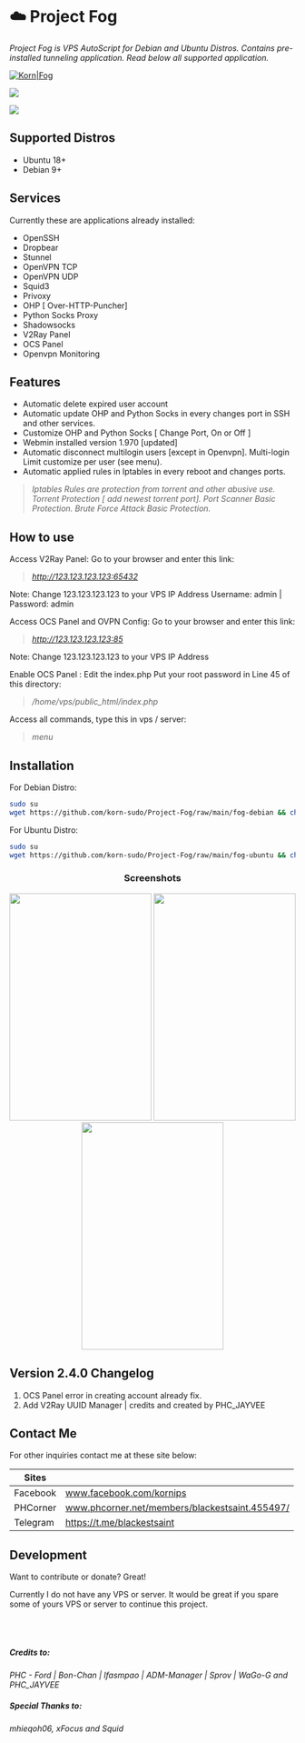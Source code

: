 # ☁️ Project Fog 


_Project Fog is VPS AutoScript for Debian and Ubuntu Distros.
Contains pre-installed tunneling application. Read below all supported application._

[![Korn|Fog](https://cldup.com/dTxpPi9lDf.thumb.png)](https://nodesource.com/products/Kornsolid) 

![](https://komarev.com/ghpvc/?username=korn-sudo&color=green) 
<p align="d"> <img src="https://img.shields.io/badge/Version-2.4.0-pink.svg" </p>


## Supported Distros

- Ubuntu 18+
- Debian 9+


## Services

Currently these are applications already installed:

- OpenSSH
- Dropbear
- Stunnel
- OpenVPN TCP
- OpenVPN UDP
- Squid3
- Privoxy
- OHP [ Over-HTTP-Puncher]
- Python Socks Proxy
- Shadowsocks
- V2Ray Panel
- OCS Panel
- Openvpn Monitoring


## Features

- Automatic delete expired user account
- Automatic update OHP and Python Socks in every changes port in SSH and other services.
- Customize OHP and Python Socks [ Change Port, On or Off ]
- Webmin installed version 1.970 [updated]
- Automatic disconnect multilogin users [except in Openvpn].
              Multi-login Limit customize per user (see menu).
- Automatic applied rules in Iptables in every reboot and changes ports.


>_Iptables Rules are protection from torrent and other abusive use.
> Torrent Protection [ add newest torrent port].
> Port Scanner Basic Protection.
> Brute Force Attack Basic Protection._


## How to use

Access V2Ray Panel:
Go to your browser and enter this link: 
>_http://123.123.123.123:65432_

Note: Change 123.123.123.123 to your VPS IP Address
Username: admin | Password: admin

Access OCS Panel and OVPN Config:
Go to your browser and enter this link: 
>_http://123.123.123.123:85_

Note: Change 123.123.123.123 to your VPS IP Address

Enable OCS Panel : Edit the index.php 
Put your root password in Line 45 of this directory:
>_/home/vps/public_html/index.php_

Access all commands, type this in vps / server: 
>_menu_


## Installation


For Debian Distro:

```sh
sudo su
wget https://github.com/korn-sudo/Project-Fog/raw/main/fog-debian && chmod +x ./fog-debian && ./fog-debian
```
For Ubuntu Distro:
```sh
sudo su
wget https://github.com/korn-sudo/Project-Fog/raw/main/fog-ubuntu && chmod +x ./fog-ubuntu && ./fog-ubuntu
```
<h3 align="center">Screenshots</h3>
<p align="center">
<img src="https://phcorner.net/attachments/1613046228263-png.1297707/" width=250 height=400 >
<img src="https://phcorner.net/attachments/screenshot_20210211-183356_chrome-jpg.1297712/" width=250 height=400 >
 <img src="https://phcorner.net/attachments/1613383892218-png.1302954/" width=250 height=400 >
</p>


## Version 2.4.0 Changelog
1. OCS Panel error in creating account already fix.
2. Add V2Ray UUID Manager | credits and created by PHC_JAYVEE


## Contact Me

For other inquiries contact me at these site below:

| Sites | |
| ------ | ------ |
| Facebook | www.facebook.com/kornips |
| PHCorner | www.phcorner.net/members/blackestsaint.455497/|
| Telegram | https://t.me/blackestsaint |



## Development

Want to contribute or donate? Great!

Currently I do not have any VPS or server. It would be great if you spare some of yours VPS or server to continue this project.

<br>
<br>

##### _Credits to:_
_PHC - Ford | Bon-Chan | lfasmpao | ADM-Manager | Sprov | WaGo-G and PHC_JAYVEE_

##### _Special Thanks to:_
_mhieqoh06, xFocus and Squid_


   [git-repo-url]: <https://github.com/joemccann/dillinger.git>
   [john gruber]: <http://daringfireball.net>
   [df1]: <http://daringfireball.net/projects/markdown/>
   [markdown-it]: <https://github.com/markdown-it/markdown-it>
   [Ace Editor]: <http://ace.ajax.org>
   [node.js]: <http://nodejs.org>
   [Twitter Bootstrap]: <http://twitter.github.com/bootstrap/>
   [jQuery]: <http://jquery.com>
   [@tjholowaychuk]: <http://twitter.com/tjholowaychuk>
   [express]: <http://expressjs.com>
   [AngularJS]: <http://angularjs.org>
   [Gulp]: <http://gulpjs.com>

   [PlDb]: <https://github.com/joemccann/dillinger/tree/master/plugins/dropbox/README.md>
   [PlGh]: <https://github.com/joemccann/dillinger/tree/master/plugins/github/README.md>
   [PlGd]: <https://github.com/joemccann/dillinger/tree/master/plugins/googledrive/README.md>
   [PlOd]: <https://github.com/joemccann/dillinger/tree/master/plugins/onedrive/README.md>
   [PlMe]: <https://github.com/joemccann/dillinger/tree/master/plugins/medium/README.md>
   [PlGa]: <https://github.com/RahulHP/dillinger/blob/master/plugins/googleanalytics/README.md>
